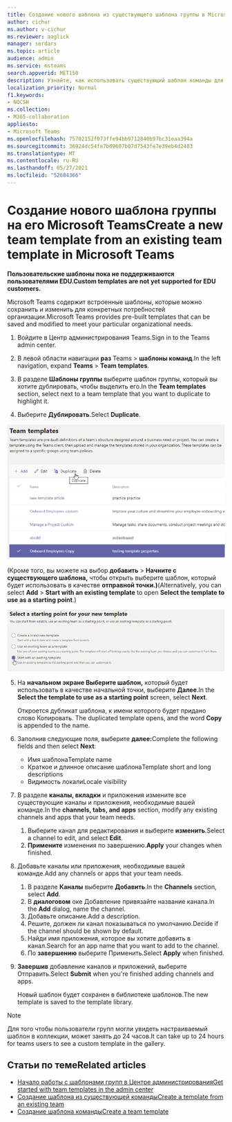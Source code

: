 ```yaml
---
title: Создание нового шаблона из существующего шаблона группы в Microsoft Teams
author: cichur
ms.author: v-cichur
ms.reviewer: aaglick
manager: serdars
ms.topic: article
audience: admin
ms.service: msteams
search.appverid: MET150
description: Узнайте, как использовать существующий шаблон команды для создания нового шаблона в Microsoft Teams.
localization_priority: Normal
f1.keywords:
- NOCSH
ms.collection:
- M365-collaboration
appliesto:
- Microsoft Teams
ms.openlocfilehash: 75702152f073ffe94bb9712840b97bc31eaa394a
ms.sourcegitcommit: 36924dc54fe7b09607b07d7543fe7e39eb4d2483
ms.translationtype: MT
ms.contentlocale: ru-RU
ms.lasthandoff: 05/27/2021
ms.locfileid: "52684366"
---
```

# <a name="create-a-new-team-template-from-an-existing-team-template-in-microsoft-teams"></a><span data-ttu-id="913bb-103">Создание нового шаблона группы на его Microsoft Teams</span><span class="sxs-lookup"><span data-stu-id="913bb-103">Create a new team template from an existing team template in Microsoft Teams</span></span>

<span data-ttu-id="913bb-104">**Пользовательские шаблоны пока не поддерживаются пользователями EDU.**</span><span class="sxs-lookup"><span data-stu-id="913bb-104">**Custom templates are not yet supported for EDU customers.**</span></span>

<span data-ttu-id="913bb-105">Microsoft Teams содержит встроенные шаблоны, которые можно сохранить и изменить для конкретных потребностей организации.</span><span class="sxs-lookup"><span data-stu-id="913bb-105">Microsoft Teams provides pre-built templates that can be saved and modified to meet your particular organizational needs.</span></span>

1. <span data-ttu-id="913bb-106">Войдите в Центр администрирования Teams.</span><span class="sxs-lookup"><span data-stu-id="913bb-106">Sign in to the Teams admin center.</span></span>

2. <span data-ttu-id="913bb-107">В левой области навигации **раз** Teams  >  **шаблоны команд**.</span><span class="sxs-lookup"><span data-stu-id="913bb-107">In the left navigation, expand **Teams** > **Team templates**.</span></span>

3. <span data-ttu-id="913bb-108">В разделе **Шаблоны группы** выберите шаблон группы, который вы хотите дублировать, чтобы выделить его.</span><span class="sxs-lookup"><span data-stu-id="913bb-108">In the **Team templates** section, select next to a team template that you want to duplicate to highlight it.</span></span>

4. <span data-ttu-id="913bb-109">Выберите **Дублировать**.</span><span class="sxs-lookup"><span data-stu-id="913bb-109">Select **Duplicate**.</span></span>

![Изображение диалоговое окно "Шаблоны команды" с выделенной командой "Добавить".](media/template-duplicate.png)

<span data-ttu-id="913bb-111">(Кроме того, вы можете на выбор **добавить**  >  **Начните с существующего шаблона,** чтобы открыть выберите шаблон, который будет использовать в качестве **отправной точки.)**</span><span class="sxs-lookup"><span data-stu-id="913bb-111">(Alternatively, you can select **Add** > **Start with an existing template** to open **Select the template to use as a starting point**.)</span></span>

![Изображение начальной точки шаблонов группы с выделенной командой "Начните с существующего шаблона".](media/template-start-existing-template.png)

5. <span data-ttu-id="913bb-113">На **начальном экране Выберите шаблон,** который будет использовать в качестве начальной точки, выберите **Далее**.</span><span class="sxs-lookup"><span data-stu-id="913bb-113">In the **Select the template to use as a starting point** screen, select **Next**.</span></span>

    <span data-ttu-id="913bb-114">Откроется дубликат шаблона, к имени которого будет придано слово Копировать. </span><span class="sxs-lookup"><span data-stu-id="913bb-114">The duplicated template opens, and the word **Copy** is appended to the name.</span></span>

6. <span data-ttu-id="913bb-115">Заполнив следующие поля, выберите **далее:**</span><span class="sxs-lookup"><span data-stu-id="913bb-115">Complete the following fields and then select **Next**:</span></span>
    - <span data-ttu-id="913bb-116">Имя шаблона</span><span class="sxs-lookup"><span data-stu-id="913bb-116">Template name</span></span>
    - <span data-ttu-id="913bb-117">Краткое и длинное описание шаблона</span><span class="sxs-lookup"><span data-stu-id="913bb-117">Template short and long descriptions</span></span>
    - <span data-ttu-id="913bb-118">Видимость локали</span><span class="sxs-lookup"><span data-stu-id="913bb-118">Locale visibility</span></span>  

7. <span data-ttu-id="913bb-119">В разделе **каналы, вкладки** и приложения измените все существующие каналы и приложения, необходимые вашей команде.</span><span class="sxs-lookup"><span data-stu-id="913bb-119">In the **channels, tabs, and apps** section, modify any existing channels and apps that your team needs.</span></span>

    1. <span data-ttu-id="913bb-120">Выберите канал для редактирования и выберите **изменить**.</span><span class="sxs-lookup"><span data-stu-id="913bb-120">Select a channel to edit, and select **Edit**.</span></span>
    2. <span data-ttu-id="913bb-121">**Примените** изменения по завершению.</span><span class="sxs-lookup"><span data-stu-id="913bb-121">**Apply** your changes when finished.</span></span>

8. <span data-ttu-id="913bb-122">Добавьте каналы или приложения, необходимые вашей команде.</span><span class="sxs-lookup"><span data-stu-id="913bb-122">Add any channels or apps that your team needs.</span></span>

    1. <span data-ttu-id="913bb-123">В разделе **Каналы** выберите **Добавить**.</span><span class="sxs-lookup"><span data-stu-id="913bb-123">In the **Channels** section, select **Add**.</span></span>
    2. <span data-ttu-id="913bb-124">В **диалоговом** оке Добавление привязайте название канала.</span><span class="sxs-lookup"><span data-stu-id="913bb-124">In the **Add** dialog, name the channel.</span></span>
    3. <span data-ttu-id="913bb-125">Добавьте описание.</span><span class="sxs-lookup"><span data-stu-id="913bb-125">Add a description.</span></span>
    4. <span data-ttu-id="913bb-126">Решите, должен ли канал показываться по умолчанию.</span><span class="sxs-lookup"><span data-stu-id="913bb-126">Decide if the channel should be shown by default.</span></span>
    5. <span data-ttu-id="913bb-127">Найди имя приложения, которое вы хотите добавить в канал.</span><span class="sxs-lookup"><span data-stu-id="913bb-127">Search for an app name that you want to add to the channel.</span></span>
    6. <span data-ttu-id="913bb-128">По **завершению** выберите Применить.</span><span class="sxs-lookup"><span data-stu-id="913bb-128">Select **Apply** when finished.</span></span>

7. <span data-ttu-id="913bb-129">**Завершив** добавление каналов и приложений, выберите Отправить.</span><span class="sxs-lookup"><span data-stu-id="913bb-129">Select **Submit** when you're finished adding channels and apps.</span></span>

    <span data-ttu-id="913bb-130">Новый шаблон будет сохранен в библиотеке шаблонов.</span><span class="sxs-lookup"><span data-stu-id="913bb-130">The new template is saved to the template library.</span></span>

> [!Note]
> <span data-ttu-id="913bb-131">Для того чтобы пользователи групп могли увидеть настраиваемый шаблон в коллекции, может занять до 24 часов.</span><span class="sxs-lookup"><span data-stu-id="913bb-131">It can take up to 24 hours for teams users to see a custom template in the gallery.</span></span>

## <a name="related-articles"></a><span data-ttu-id="913bb-132">Статьи по теме</span><span class="sxs-lookup"><span data-stu-id="913bb-132">Related articles</span></span>

- [<span data-ttu-id="913bb-133">Начало работы с шаблонами групп в Центре администрирования</span><span class="sxs-lookup"><span data-stu-id="913bb-133">Get started with team templates in the admin center</span></span>](get-started-with-teams-templates-in-the-admin-console.md)
- [<span data-ttu-id="913bb-134">Создание шаблона из существующей команды</span><span class="sxs-lookup"><span data-stu-id="913bb-134">Create a template from an existing team</span></span>](create-template-from-existing-team.md)
- [<span data-ttu-id="913bb-135">Создание шаблона команды</span><span class="sxs-lookup"><span data-stu-id="913bb-135">Create a team template</span></span>](create-a-team-template.md)